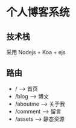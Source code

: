 # 个人博客系统

## 技术栈
采用 Nodejs + Koa + ejs

## 路由
* / --> 首页
* /blog --> 博文
* /aboutme --> 关于我
* /comment --> 留言
* /assets --> 静态资源
